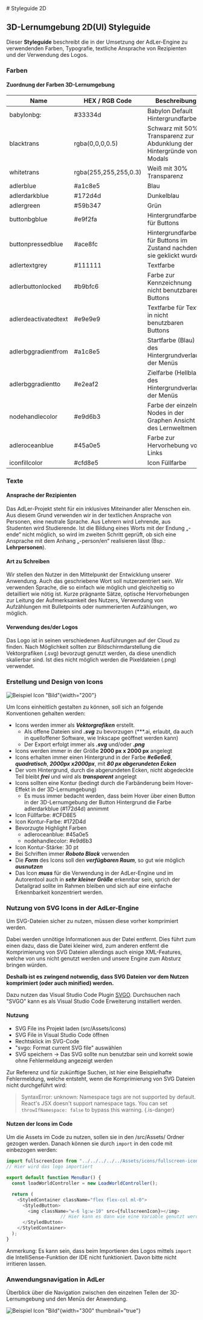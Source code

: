 <show-structure for="chapter,procedure" depth="3"/>
# Styleguide 2D

## 3D-Lernumgebung 2D(UI) Styleguide

Dieser **Styleguide** beschreibt die in der Umsetzung der AdLer-Engine zu verwendenden Farben, Typografie, textliche Ansprache von Rezipienten und der Verwendung des Logos.

### Farben

#### Zuordnung der Farben 3D-Lernumgebung

| Name                 | HEX / RGB Code        | Beschreibung                                                           |
|----------------------|-----------------------|------------------------------------------------------------------------|
| babylonbg:           | #33334d               | Babylon Default Hintergrundfarbe                                       |
| blacktrans           | rgba(0,0,0,0.5)       | Schwarz mit 50% Transparenz zur Abdunklung der Hintergründe von Modals |
| whitetrans           | rgba(255,255,255,0.3) | Weiß mit 30% Transparenz                                               |
| adlerblue            | #a1c8e5               | Blau                                                                   |
| adlerdarkblue        | #172d4d               | Dunkelblau                                                             |
| adlergreen           | #59b347               | Grün                                                                   |
| buttonbgblue         | #e9f2fa               | Hintergrundfarbe für Buttons                                           |
| buttonpressedblue    | #ace8fc               | Hintergrundfarbe für Buttons im Zustand nachdem sie geklickt wurden    |
| adlertextgrey        | #111111               | Textfarbe                                                              |
| adlerbuttonlocked    | #b9bfc6               | Farbe zur Kennzeichnung nicht benutzbarer Buttons                      |
| adlerdeactivatedtext | #e9e9e9               | Textfarbe für Texte in nicht benutzbaren Buttons                       |
| adlerbggradientfrom  | #a1c8e5               | Startfarbe (Blau) des Hintergrundverlaufs der Menüs                    |
| adlerbggradientto    | #e2eaf2               | Zielfarbe (Hellblau) des Hintergrundverlaufs der Menüs                 |
| nodehandlecolor      | #e9d6b3               | Farbe der einzelnen Nodes in der Graphen Ansicht des Lernweltmenüs     |
| adleroceanblue       | #45a0e5               | Farbe zur Hervorhebung von Links                                       |
| iconfillcolor        | #cfd8e5               | Icon Füllfarbe                                                         |

### Texte
#### Ansprache der Rezipienten
Das AdLer-Projekt steht für ein inklusives Miteinander aller Menschen ein. Aus diesem Grund verwenden wir in der textlichen Ansprache von Personen, eine neutrale Sprache. Aus Lehrern wird Lehrende, aus Studenten wird Studierende. Ist die Bildung eines Worts mit der Endung „-ende“ nicht möglich, so wird im zweiten Schritt geprüft, ob sich eine Ansprache mit dem Anhang „-person/en“ realisieren lässt (Bsp.: **Lehrpersonen**).

#### Art zu Schreiben
Wir stellen den Nutzer in den Mittelpunkt der Entwicklung unserer Anwendung. Auch das geschriebene Wort soll nutzerzentriert sein. Wir verwenden Sprache, die so einfach wie möglich und gleichzeitig so detailliert wie nötig ist. Kurze prägnante Sätze, optische Hervorhebungen zur Leitung der Aufmerksamkeit des Nutzers, Verwendung von Aufzählungen mit Bulletpoints oder nummerierten Aufzählungen, wo möglich.

#### Verwendung des/der Logos
Das Logo ist in seinen verschiedenen Ausführungen auf der Cloud zu finden. Nach Möglichkeit sollten zur Bildschirmdarstellung die Vektorgrafiken (.svg) bevorzugt genutzt werden, da diese unendlich skalierbar sind. Ist dies nicht möglich werden die Pixeldateien (.png) verwendet.

### Erstellung und Design von Icons

![Beispiel Icon "Bild"](imageStyleguide2DSampleIcon.png){width="200"}

Um Icons einheitlich gestalten zu können, soll sich an folgende Konventionen gehalten werden:

- Icons werden immer als ***Vektorgrafiken*** erstellt.
    - Als offene Dateien sind ***.svg*** zu bevorzugen (***.ai, erlaubt, da auch in quelloffener Software, wie Inkscape geöffnet werden kann)
    - Der Export erfolgt immer als ***.svg*** und/oder ***.png***
- Icons werden immer in der Größe **2000 px x 2000 px** angelegt
- Icons erhalten immer einen Hintergrund in der Farbe ***#e6e6e6***, ***quadratisch***, ***2000px x2000px***, mit ***80 px abgerundeten Ecken***
- Der vom Hintergrund, durch die abgerundeten Ecken, nicht abgedeckte Teil bleibt ***frei*** und wird als ***transparent*** angelegt
- Icons sollten eine Kontur (bedingt durch die Farbänderung beim Hover-Effekt in der 3D-Lernumgebung)
  - Es muss immer bedacht werden, dass beim Hover über einen Button in der 3D-Lernumgebung der Button Hintergrund die Farbe adlerdarkblue (#172d4d) annimmt
- Icon Füllfarbe: #CFD8E5
- Icon Kontur-Farbe: #172D4d
- Bevorzugte Highlight Farben
  - adleroceanblue: #45a0e5
  - nodehandlecolor: #e9d6b3
- Icon Kontur-Stärke: 30 pt
- Bei Schriften immer ***Roboto Black*** verwenden
- Die ***Form*** des Icons soll den ***verfügbaren Raum***, so gut wie möglich ***ausnutzen***
- Das Icon ***muss*** für die Verwendung in der AdLer-Engine und im Autorentool auch in ***sehr kleiner Größe*** erkennbar sein, sprich der Detailgrad sollte im Rahmen bleiben und sich auf eine einfache Erkennbarkeit konzentriert werden.

### Nutzung von SVG Icons in der AdLer-Engine
Um SVG-Dateien sicher zu nutzen, müssen diese vorher komprimiert werden.

Dabei werden unnötige Informationen aus der Datei entfernt. Dies führt zum einen dazu, dass die Datei kleiner wird, zum anderen entfernt die Komprimierung von SVG Dateien allerdings auch einige XML-Features, welche von uns nicht genutzt werden und unsere Engine zum Absturz bringen würden.

**Deshalb ist es zwingend notwendig, dass SVG Dateien vor dem Nutzen komprimiert (oder auch minified) werden.**

Dazu nutzen das Visual Studio Code Plugin <a href="https://github.com/1000ch/vscode-svgo" alt="SVGO GitHub Repo">SVGO</a>. Durchsuchen nach "SVGO" kann es als Visual Studio Code Erweiterung installiert werden.

#### Nutzung
- SVG File ins Projekt laden (src/Assets/icons)
- SVG File in Visual Studio Code öffnen
- Rechtsklick im SVG-Code
- "svgo: Format current SVG file" auswählen
- SVG speichern
  -> Das SVG sollte nun benutzbar sein und korrekt sowie ohne Fehlermeldung angezeigt werden

Zur Referenz und für zukünftige Suchen, ist hier eine Beispielhafte Fehlermeldung, welche entsteht, wenn die Komprimierung von SVG Dateien nicht durchgeführt wird:

> SyntaxError: unknown: Namespace tags are not supported by default. React's JSX doesn't support namespace tags. You can set `throwIfNamespace: false` to bypass this warning.
{.is-danger}

#### Nutzen der Icons im Code
Um die Assets im Code zu nutzen, sollen sie in den /src/Assets/ Ordner gezogen werden.
Danach können sie durch `import` in den code mit einbezogen werden:

```Typescript
import fullscreenIcon from "../../../../../Assets/icons/fullscreen-icon.svg";
// Hier wird das logo importiert

export default function MenuBar() {
  const loadWorldController = new LoadWorldController();

  return (
    <StyledContainer className="flex flex-col ml-0">
      <StyledButton>
        <img className="w-6 lg:w-10" src={fullscreenIcon}></img>
					// Hier kann es dann wie eine Variable genutzt werden
      </StyledButton>
    </StyledContainer>
  );
}
```
Anmerkung: Es kann sein, dass beim Importieren des Logos mittels `import` die IntelliSense-Funktion der IDE nicht funktioniert. Davon bitte nicht irritieren lassen.

### Anwendungsnavigation in AdLer

Überblick über die Navigation zwischen den einzelnen Teilen der 3D-Lernumgebung und den Menüs der Anwendung.

![Beispiel Icon "Bild"](imageStyleguide2DSoftwareSchnittstellenLernumgebung.png){width="300" thumbnail="true"}